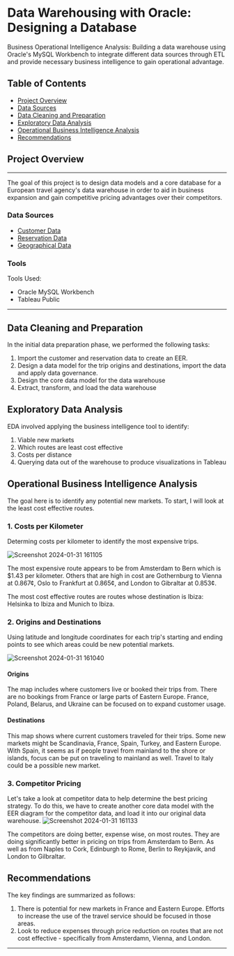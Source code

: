 # Data Warehousing with Oracle: Designing a Database
Business Operational Intelligence Analysis: Building a data warehouse using Oracle's MySQL Workbench to integrate different data sources through ETL and provide necessary business intelligence to gain operational advantage. 
## Table of Contents

- [Project Overview](#project-overview)
- [Data Sources](#data-sources)
- [Data Cleaning and Preparation](#data-cleaning-and-preparation)
- [Exploratory Data Analysis](#exploratory-data-analysis)
- [Operational Business Intelligence Analysis](#operational-business-intelligence-analysis)
- [Recommendations](#recommendations)

  
## Project Overview
---

The goal of this project is to design data models and a core database for a European travel agency's data warehouse in order to aid in business expansion and gain competitive pricing advantages over their competitors. 



### Data Sources

* [Customer Data](https://github.com/phelpsbp/Data-Warehousing-with-Oracle/blob/main/customer.csv)
* [Reservation Data](https://github.com/phelpsbp/Data-Warehousing-with-Oracle/blob/main/reservation.csv)
* [Geographical Data](https://github.com/phelpsbp/Data-Warehousing-with-Oracle/blob/main/location.csv)

### Tools

Tools Used:
* Oracle MySQL Workbench
* Tableau Public 

---

## Data Cleaning and Preparation

In the initial data preparation phase, we performed the following tasks:
1. Import the customer and reservation data to create an EER.
2. Design a data model for the trip origins and destinations, import the data and apply data governance.
3. Design the core data model for the data warehouse
4. Extract, transform, and load the data warehouse 

## Exploratory Data Analysis

EDA involved applying the business intelligence tool to identify:

1. Viable new markets
2. Which routes are least cost effective
3. Costs per distance
4. Querying data out of the warehouse to produce visualizations in Tableau

## Operational Business Intelligence Analysis

The goal here is to identify any potential new markets. To start, I will look at the least cost effective routes.

### 1. Costs per Kilometer 
Determing costs per kilometer to identify the most expensive trips.

![Screenshot 2024-01-31 161105](https://github.com/phelpsbp/Data-Warehousing-with-Oracle/assets/150976820/cd0dad6a-920a-481c-898c-a6feec035dbf)

The most expensive route appears to be from Amsterdam to Bern which is $1.43 per kilometer.
Others that are high in cost are Gothernburg to Vienna at 0.867¢, Oslo to Frankfurt at 0.865¢, and London to Gibraltar at 0.853¢.

The most cost effective routes are routes whose destination is Ibiza: Helsinka to Ibiza and Munich to Ibiza.  

### 2. Origins and Destinations
Using latitude and longitude coordinates for each trip's starting and ending points to see which areas could be new potential markets. 

![Screenshot 2024-01-31 161040](https://github.com/phelpsbp/Data-Warehousing-with-Oracle/assets/150976820/7c76cb7a-ac81-4a8c-a7cd-6adb72bb0277)

#### Origins
The map includes where customers live or booked their trips from. There are no bookings from France or large parts of Eastern Europe. France, Poland, Belarus, and Ukraine can be focused on to expand customer usage. 

#### Destinations

This map shows where current customers traveled for their trips.
Some new markets might be Scandinavia, France, Spain, Turkey, and Eastern Europe.
With Spain, it seems as if people travel from mainland to the shore or islands, focus can be put on traveling to mainland as well. 
Travel to Italy could be a possible new market. 

### 3. Competitor Pricing

Let's take a look at competitor data to help determine the best pricing strategy. To do this, we have to create another core data model with the EER diagram for the competitor data, and load it into our original data warehouse.
![Screenshot 2024-01-31 161133](https://github.com/phelpsbp/Data-Warehousing-with-Oracle/assets/150976820/6281f9a7-fe92-45a4-898b-aa06a95da2d6)

The competitors are doing better, expense wise, on most routes.  They are doing significantly better in pricing on trips from Amsterdam to Bern. As well as from Naples to Cork, Edinburgh to Rome, Berlin to Reykjavik, and London to Gilbraltar.


## Recommendations
The key findings are summarized as follows:
1. There is potential for new markets in France and Eastern Europe. Efforts to increase the use of the travel service should be focused in those areas.  
2. Look to reduce expenses through price reduction on routes that are not cost effective - specifically from Amsterdamn, Vienna, and London. 

---
